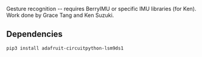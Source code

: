 Gesture recognition -- requires BerryIMU or specific IMU libraries (for Ken).
Work done by Grace Tang and Ken Suzuki.

## Dependencies
```
pip3 install adafruit-circuitpython-lsm9ds1
```
